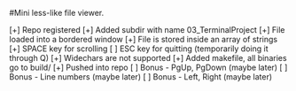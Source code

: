 #Mini less-like file viewer.

[+] Repo registered
[+] Added subdir with name 03_TerminalProject
[+] File loaded into a bordered window
[+] File is stored inside an array of strings
[+] SPACE key for scrolling
[ ] ESC key for quitting (temporarily doing it through Q)
[+] Widechars are not supported
[+] Added makefile, all binaries go to build/
[+] Pushed into repo
[ ] Bonus - PgUp, PgDown (maybe later)
[ ] Bonus - Line numbers (maybe later)
[ ] Bonus - Left, Right (maybe later)
